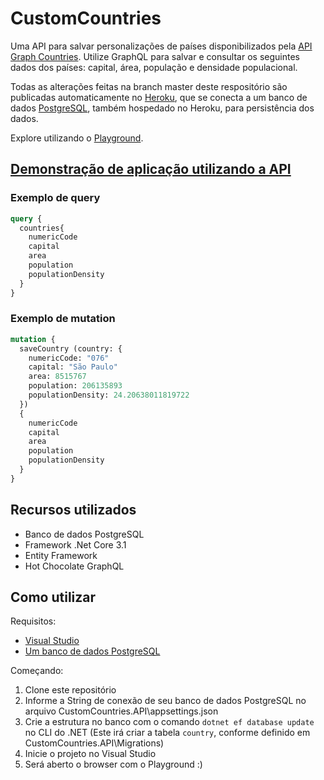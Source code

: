 # CustomCountries

Uma API para salvar personalizações de países disponibilizados pela [API Graph Countries](https://github.com/lennertVanSever/graphcountries).
Utilize GraphQL para salvar e consultar os seguintes dados dos países: capital, área, população e densidade populacional.

Todas as alterações feitas na branch master deste respositório são publicadas automaticamente no [Heroku](https://customcountries.herokuapp.com/graphql/), que se conecta a um banco de dados [PostgreSQL](https://www.postgresql.org/), também hospedado no Heroku, para persistência dos dados.

Explore utilizando o [Playground](https://customcountries.herokuapp.com/playground/).

## [Demonstração de aplicação utilizando a API](https://nationsleague.herokuapp.com/)

### Exemplo de query

```graphql
query {
  countries{
    numericCode
    capital
    area
    population
    populationDensity    
  }
}
```

### Exemplo de mutation

```graphql
mutation {
  saveCountry (country: {
    numericCode: "076"
    capital: "São Paulo"
    area: 8515767
    population: 206135893
    populationDensity: 24.20638011819722
  })
  {
    numericCode
    capital
    area
    population
    populationDensity
  }
}
```

## Recursos utilizados

* Banco de dados PostgreSQL
* Framework .Net Core 3.1
* Entity Framework
* Hot Chocolate GraphQL

## Como utilizar

Requisitos:
* [Visual Studio](https://visualstudio.microsoft.com/pt-br/downloads/)
* [Um banco de dados PostgreSQL](https://www.postgresql.org/download/)

Começando:

1. Clone este repositório
2. Informe a String de conexão de seu banco de dados PostgreSQL no arquivo CustomCountries.API\appsettings.json
3. Crie a estrutura no banco com o comando `dotnet ef database update` no CLI do .NET (Este irá criar a tabela `country`, conforme definido em CustomCountries.API\Migrations)
4. Inicie o projeto no Visual Studio
5. Será aberto o browser com o Playground :)
